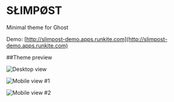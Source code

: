 SŁIMPØST
========

Minimal theme for Ghost

Demo: [http://slimpost-demo.apps.runkite.com](http://slimpost-demo.apps.runkite.com)

##Theme preview

![Desktop view](https://raw.github.com/bzhnyau/slimpost/master/screenshots/preview.png)

![Mobile view #1](https://raw.github.com/bzhnyau/slimpost/master/screenshots/S31028-205539.jpg)

![Mobile view #2](https://raw.github.com/bzhnyau/slimpost/master/screenshots/S31028-205607.jpg)